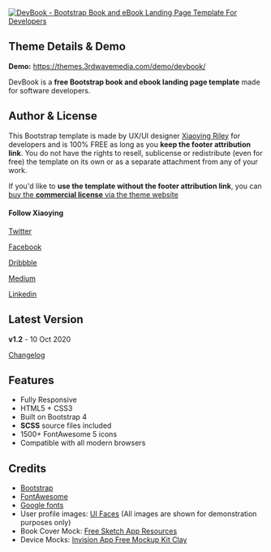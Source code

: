 <a href="https://themes.3rdwavemedia.com/bootstrap-templates/startup/devbook-free-bootstrap-4-book-ebook-landing-page-template-for-developers/" target="_blank"><img src="https://themes.3rdwavemedia.com/wp-content/uploads/2019/12/Bootstrap-Book-Landing-Page-Template-DevBook-Pormo.jpg" alt="DevBook - Bootstrap Book and eBook Landing Page Template For Developers" /></a>

## Theme Details & Demo

**Demo:** https://themes.3rdwavemedia.com/demo/devbook/

DevBook is a **free Bootstrap book and ebook landing page template** made for software developers.

## Author & License

This Bootstrap template is made by UX/UI designer [Xiaoying Riley](https://twitter.com/3rdwave_themes) for developers and is 100% FREE as long as you **keep the footer attribution link**. You do not have the rights to resell, sublicense or redistribute (even for free) the template on its own or as a separate attachment from any of your work.

If you'd like to **use the template without the footer attribution link**, you can [buy the **commercial license** via the theme website](https://themes.3rdwavemedia.com/bootstrap-templates/startup/devbook-free-bootstrap-4-book-ebook-landing-page-template-for-developers/)

#### Follow Xiaoying

[Twitter](https://twitter.com/3rdwave_themes)

[Facebook](https://www.facebook.com/3rdwavethemes/)

[Dribbble](https://dribbble.com/Xiaoying)

[Medium](https://medium.com/@3rdwave_themes)

[Linkedin](https://uk.linkedin.com/in/xiaoying)


## Latest Version
**v1.2** - 10 Oct 2020

[Changelog](https://themes.3rdwavemedia.com/bootstrap-templates/startup/devbook-free-bootstrap-4-book-ebook-landing-page-template-for-developers/?target=changelog)


## Features

-  Fully Responsive
-  HTML5 + CSS3
-  Built on Bootstrap 4
-  **SCSS** source files included
-  1500+ FontAwesome 5 icons
-  Compatible with all modern browsers

## Credits
- [Bootstrap](https://getbootstrap.com/)
- [FontAwesome](https://fortawesome.github.io/Font-Awesome/)
- [Google fonts](https://fonts.google.com/)
- User profile images: [UI Faces](https://uifaces.co/) (All images are shown for demonstration purposes only)
- Book Cover Mock: [Free Sketch App Resources](https://www.sketchappsources.com/free-source/1563-book-cover-template-sketch-freebie-resource.html)
- Device Mocks: [Invision App Free Mockup Kit Clay](https://www.invisionapp.com/inside-design/design-resources/clay-device-mockup-kit/)
